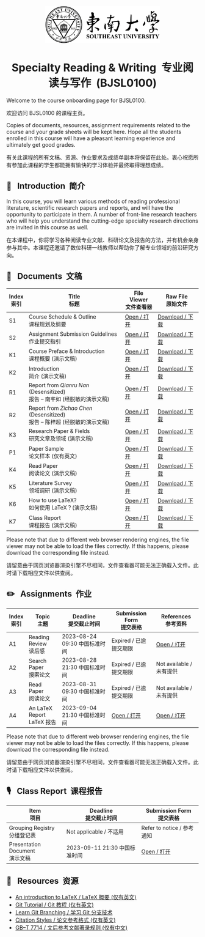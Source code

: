 <p align="center"><img src="Images/I0%20-%20SEU%20Mark.png" width="300"></p>  
<h1 align="center">Specialty Reading & Writing&nbsp;&nbsp;专业阅读与写作&nbsp;&nbsp;(BJSL0100)</h1>  

Welcome to the course onboarding page for BJSL0100.  
  
欢迎访问 BJSL0100 的课程主页。  
  
Copies of documents, resources, assignment requirements related to the course and your grade sheets will be kept here. Hope all the students enrolled in this course will have a pleasant learning experience and ultimately get good grades.  
  
有关此课程的所有文稿、资源、作业要求及成绩单副本将保留在此处。衷心祝愿所有参加此课程的学生都能拥有愉快的学习体验并最终取得理想成绩。  
## 📌&nbsp;&nbsp;&nbsp;Introduction&nbsp;&nbsp;简介
In this course, you will learn various methods of reading professional literature, scientific research papers and reports, and will have the opportunity to participate in them. A number of front-line research teachers who will help you understand the cutting-edge specialty research directions are invited in this course as well.
  
在本课程中，你将学习各种阅读专业文献、科研论文及报告的方法，并有机会亲身参与其中。本课程还邀请了数位科研一线教师以帮助你了解专业领域的前沿研究方向。  
## 📄&nbsp;&nbsp;&nbsp;Documents&nbsp;&nbsp;文稿
| Index<br>索引 | Title<br>标题 | File Viewer<br>文件查看器 | Raw File<br>原始文件 |
| - | - | -| - |
| S1 | Course Schedule & Outline<br>课程规划及纲要 | [Open / 打开](Documents/S1%20-%20Course%20Schedule%20&%20Outline.pdf) | [Download / 下载](https://raw.githubusercontent.com/Hades2736/bjsl0100/main/Documents/S1%20-%20Course%20Schedule%20&%20Outline.pdf) |
| S2 | Assignment Submission Guidelines<br>作业提交指引 | [Open / 打开](Documents/S2%20-%20Assignment%20Submission%20Guidelines.pdf) | [Download / 下载](https://raw.githubusercontent.com/Hades2736/bjsl0100/main/Documents/S2%20-%20Assignment%20Submission%20Guidelines.pdf) |
| K1 | Course Preface & Introduction<br>课程概要 (演示文稿) | [Open / 打开](Documents/K1%20-%20Course%20Preface%20&%20Introduction.pdf) | [Download / 下载](https://raw.githubusercontent.com/Hades2736/bjsl0100/main/Documents/K1%20-%20Course%20Preface%20&%20Introduction.pdf) |
| K2 | Introduction<br>简介 (演示文稿) | [Open / 打开](Documents/K2%20-%20Introduction.pdf) | [Download / 下载](https://raw.githubusercontent.com/Hades2736/bjsl0100/main/Documents/K2%20-%20Introduction.pdf) |
| R1 | Report from *Qianru Nan* (Desensitized)<br>报告 – 南芊如 (经脱敏的演示文稿) | [Open / 打开](Documents/R1%20-%20Qianru%20Nan.pdf) | [Download / 下载](https://raw.githubusercontent.com/Hades2736/bjsl0100/main/Documents/R1%20-%20Qianru%20Nan.pdf) |
| R2 | Report from *Zichao Chen* (Desensitized)<br>报告 – 陈梓超 (经脱敏的演示文稿) | [Open / 打开](Documents/R2%20-%20Zichao%20Chen.pdf) | [Download / 下载](https://raw.githubusercontent.com/Hades2736/bjsl0100/main/Documents/R2%20-%20Zichao%20Chen.pdf) |
| K3 | Research Paper & Fields<br>研究文章及领域 (演示文稿) | [Open / 打开](Documents/K3%20-%20Research%20Paper%20&%20Fields.pdf) | [Download / 下载](https://raw.githubusercontent.com/Hades2736/bjsl0100/main/Documents/K3%20-%20Research%20Paper%20&%20Fields.pdf) |
| P1 | Paper Sample<br>论文样本 (仅有英文) | [Open / 打开](Documents/P1%20-%20Exploring%20Intention%20Communication%20for%20Multi-User%20Locomotion%20in%20Virtual%20Reality.pdf) | [Download / 下载](https://raw.githubusercontent.com/Hades2736/bjsl0100/main/Documents/P1%20-%20Exploring%20Intention%20Communication%20for%20Multi-User%20Locomotion%20in%20Virtual%20Reality.pdf) |
| K4 | Read Paper<br>阅读论文 (演示文稿) | [Open / 打开](Documents/K4%20-%20Read%20Paper.pdf) | [Download / 下载](https://raw.githubusercontent.com/Hades2736/bjsl0100/main/Documents/K4%20-%20Read%20Paper.pdf) |
| K5 | Literature Survey<br>领域调研 (演示文稿) | [Open / 打开](Documents/K5%20-%20Literature%20Survey.pdf) | [Download / 下载](https://raw.githubusercontent.com/Hades2736/bjsl0100/main/Documents/K5%20-%20Literature%20Survey.pdf) |
| K6 | How to use LaTeX?<br>如何使用 LaTeX？(演示文稿) | [Open / 打开](Documents/K6%20-%20How%20to%20use%20LaTeX%3F.pdf) | [Download / 下载](https://raw.githubusercontent.com/Hades2736/bjsl0100/main/Documents/K6%20-%20How%20to%20use%20LaTeX%3F.pdf) |
| K7 | Class Report<br>课程报告 (演示文稿) | [Open / 打开](Documents/K7%20-%20Class%20Report.pdf) | [Download / 下载](https://raw.githubusercontent.com/Hades2736/bjsl0100/main/Documents/K7%20-%20Class%20Report.pdf) |

Please note that due to different web browser rendering engines, the file viewer may not be able to load the files correctly. If this happens, please download the corresponding file instead.

请留意由于网页浏览器渲染引擎不尽相同，文件查看器可能无法正确载入文件。此时请下载相应文件以供查阅。
## ✏️&nbsp;&nbsp;&nbsp;Assignments&nbsp;&nbsp;作业
| Index<br>索引 | Topic<br>主题 | Deadline<br>提交截止时间 | Submission Form<br>提交表格 | References<br>参考资料 |
| - | - | - | - | - |
| A1 | Reading Review<br>读后感 | 2023-08-24 09:30 中国标准时间 | Expired / 已逾提交期限 | [Open / 打开](Documents/A1%20-%20You%20and%20Your%20Research.pdf) |
| A2 | Search Paper<br>搜索论文 | 2023-08-28 21:30 中国标准时间 | Expired / 已逾提交期限 | Not available / 未有提供 |
| A3 | Read Paper<br>阅读论文 | 2023-08-31 09:30 中国标准时间 | Expired / 已逾提交期限 | Not available / 未有提供 |
| A4 | An LaTeX Report<br>LaTeX 报告 | 2023-09-04 21:30 中国标准时间 | [Open / 打开](https://send2me.cn/-PVcVXDw/RGO0QULQnvZAdQ) | [Open / 打开](https://www.overleaf.com/read/mpkwcxkyzjkn) |

Please note that due to different web browser rendering engines, the file viewer may not be able to load the files correctly. If this happens, please download the corresponding file instead.

请留意由于网页浏览器渲染引擎不尽相同，文件查看器可能无法正确载入文件。此时请下载相应文件以供查阅。
## 🎙️&nbsp;&nbsp;&nbsp;Class Report&nbsp;&nbsp;课程报告
| Item<br>项目 | Deadline<br>提交截止时间 | Submission Form<br>提交表格 |
| - | - | - |
| Grouping Registry<br>分组登记表 | Not applicable / 不适用 | Refer to notice / 参考通知 |
| Presentation Document<br>演示文稿 | 2023-09-11 21:30 中国标准时间 | [Open / 打开](https://send2me.cn/Vwr9gb8q/SyGSss0mu2nRDA) |
## 🔗&nbsp;&nbsp;&nbsp;Resources&nbsp;&nbsp;资源
- [An introduction to LaTeX / LaTeX 概要 (仅有英文)](https://www.latex-project.org/about/)
- [Git Tutorial / Git 教程 (仅有英文)](https://www.javatpoint.com/git)
- [Learn Git Branching / 学习 Git 分支技术](https://learngitbranching.js.org/?locale=zh_CN)
- [Citation Styles / 论文参考格式 (仅有英文)](https://pitt.libguides.com/citationhelp)
- [GB–T 7714 / 文后参考文献著录规则 (仅有中文)](https://jsjyxy.wzu.edu.cn/__local/2/A9/A7/883072A9FE29CC97386604E7682_674D278A_5C812.pdf?e=.pdf)
